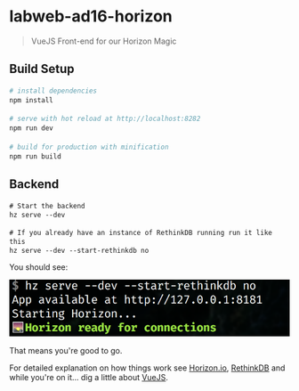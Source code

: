 # labweb-ad16-horizon

> VueJS Front-end for our Horizon Magic

## Build Setup

``` bash
# install dependencies
npm install

# serve with hot reload at http://localhost:8282
npm run dev

# build for production with minification
npm run build
```

## Backend

```#bash
# Start the backend 
hz serve --dev

# If you already have an instance of RethinkDB running run it like this
hz serve --dev --start-rethinkdb no

```

You should see:

![Horizon ready for connections](https://raw.githubusercontent.com/eduardoromero/labweb-ad16-horizon/683268f7f97e3772781803165a21312860b03a01/src/assets/horizon-running.png)

That means you're good to go.

For detailed explanation on how things work see [Horizon.io](http://horizon.io/docs/getting-started/), [RethinkDB](https://rethinkdb.com/api/javascript/) and while you're on it... dig a little about [VueJS](http://rc.vuejs.org/guide/). 
